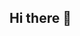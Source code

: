 ## Hi there 👋

<!--
**nicolegonz69/nicolegonz69** is a ✨ _special_ ✨ repository because its `README.md` (this file) appears on your GitHub profile.

Here are some ideas to get you s
